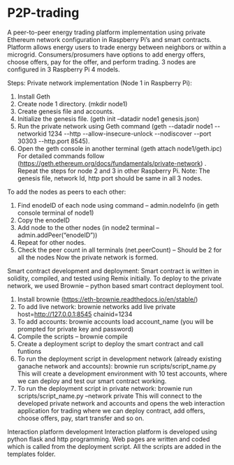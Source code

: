 # P2P-trading
A peer-to-peer energy trading platform implementation using private Ethereum network configuration in Raspberry Pi’s and smart contracts. 
Platform allows energy users to trade energy between neighbors or within a microgrid. Consumers/prosumers have options to add energy offers, choose offers, pay for the offer, and perform trading. 3 nodes are configured in 3 Raspberry Pi 4 models.	

Steps:
Private network implementation (Node 1 in Raspberry Pi):
1)	Install Geth 
2)	Create node 1 directory. (mkdir node1)
3)	Create genesis file and accounts. 
4)	Initialize the genesis file. (geth init –datadir node1 genesis.json)
5)	Run the private network using Geth command (geth --datadir node1 --networkid 1234 --http --allow-insecure-unlock --nodiscover --port 30303 --http.port 8545).
6)	Open the geth console in another terminal (geth attach node1/geth.ipc)
For detailed commands follow (https://geth.ethereum.org/docs/fundamentals/private-network) .
Repeat the steps for node 2 and 3 in other Raspberry Pi. 
Note: The genesis file, network Id, http port should be same in all 3 nodes. 

To add the nodes as peers to each other:
1)	Find enodeID of each node using command – admin.nodeInfo (in geth console terminal of node1)
2)	Copy the enodeID
3)	Add node to the other nodes (in node2 terminal – admin.addPeer(“enodeID”))
4)	Repeat for other nodes.
5)	Check the peer count in all terminals (net.peerCount) – Should be 2 for all the nodes
Now the private network is formed.

Smart contract development and deployment:
Smart contract is written in solidity, compiled, and tested using Remix initially. 
To deploy to the private network, we used Brownie – python based smart contract deployment tool.
1.	Install brownie (https://eth-brownie.readthedocs.io/en/stable/)
2.	To add live network: brownie networks add live private host=http://127.0.0.1:8545 chainid=1234
3.	To add accounts: brownie accounts load account_name (you will be prompted for private key and password)
4.	Compile the scripts – brownie compile
5.	Create a deployment script to deploy the smart contract and call funtions
6.	To run the deployment script in development network (already existing ganache network and accounts): brownie run scripts/script_name.py 
This will create a development environment with 10 test accounts, where we can deploy and test our smart contract working.
7.	To run the deployment script in private network: brownie run scripts/script_name.py –network private
This will connect to the developed private network and accounts and opens the web interaction application for trading where we can deploy contract, add offers, choose offers, pay, start transfer and so on. 

Interaction platform development
	Interaction platform is developed using python flask and http programming. 
Web pages are written and coded which is called from the deployment script. All the scripts are added in the templates folder. 
